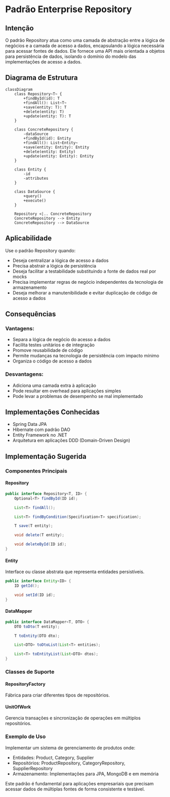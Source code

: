 # Padrão Enterprise Repository

## Intenção

O padrão Repository atua como uma camada de abstração entre a lógica de negócios e a camada de acesso a dados,
encapsulando a lógica necessária para acessar fontes de dados. Ele fornece uma API mais orientada a objetos para
persistência de dados, isolando o domínio do modelo das implementações de acesso a dados.

## Diagrama de Estrutura

```mermaid
classDiagram
    class Repository~T~ {
        +findById(id): T
        +findAll(): List~T~
        +save(entity: T): T
        +delete(entity: T)
        +update(entity: T): T
    }

    class ConcreteRepository {
        -dataSource
        +findById(id): Entity
        +findAll(): List~Entity~
        +save(entity: Entity): Entity
        +delete(entity: Entity)
        +update(entity: Entity): Entity
    }

    class Entity {
        -id
        -attributes
    }

    class DataSource {
        +query()
        +execute()
    }

    Repository <|.. ConcreteRepository
    ConcreteRepository --> Entity
    ConcreteRepository --> DataSource
```

## Aplicabilidade

Use o padrão Repository quando:

* Deseja centralizar a lógica de acesso a dados
* Precisa abstrair a lógica de persistência
* Deseja facilitar a testabilidade substituindo a fonte de dados real por mocks
* Precisa implementar regras de negócio independentes da tecnologia de armazenamento
* Deseja melhorar a manutenibilidade e evitar duplicação de código de acesso a dados

## Consequências

### Vantagens:

* Separa a lógica de negócio do acesso a dados
* Facilita testes unitários e de integração
* Promove reusabilidade de código
* Permite mudanças na tecnologia de persistência com impacto mínimo
* Organiza o código de acesso a dados

### Desvantagens:

* Adiciona uma camada extra à aplicação
* Pode resultar em overhead para aplicações simples
* Pode levar a problemas de desempenho se mal implementado

## Implementações Conhecidas

* Spring Data JPA
* Hibernate com padrão DAO
* Entity Framework no .NET
* Arquitetura em aplicações DDD (Domain-Driven Design)

## Implementação Sugerida

### Componentes Principais

#### Repository

```java
public interface Repository<T, ID> {
    Optional<T> findById(ID id);

    List<T> findAll();

    List<T> findByCondition(Specification<T> specification);

    T save(T entity);

    void delete(T entity);

    void deleteById(ID id);
}
```

#### Entity

Interface ou classe abstrata que representa entidades persistíveis.

```java
public interface Entity<ID> {
    ID getId();

    void setId(ID id);
}
```

#### DataMapper

```java
public interface DataMapper<T, DTO> {
    DTO toDto(T entity);

    T toEntity(DTO dto);

    List<DTO> toDtoList(List<T> entities);

    List<T> toEntityList(List<DTO> dtos);
}
```

### Classes de Suporte

#### RepositoryFactory

Fábrica para criar diferentes tipos de repositórios.

#### UnitOfWork

Gerencia transações e sincronização de operações em múltiplos repositórios.

### Exemplo de Uso

Implementar um sistema de gerenciamento de produtos onde:

- Entidades: Product, Category, Supplier
- Repositórios: ProductRepository, CategoryRepository, SupplierRepository
- Armazenamento: Implementações para JPA, MongoDB e em memória

Este padrão é fundamental para aplicações empresariais que precisam acessar dados de múltiplas fontes de forma
consistente e testável.
